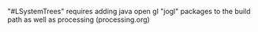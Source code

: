"#LSystemTrees" 
requires adding java open gl "jogl" packages to the build path as well as processing (processing.org)
